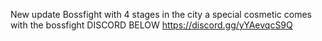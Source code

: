 New update Bossfight with 4 stages in the city a special cosmetic comes with the bossfight
          DISCORD BELOW
          https://discord.gg/yYAevqcS9Q
